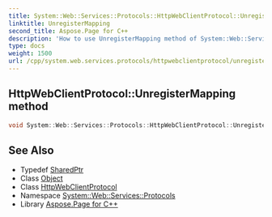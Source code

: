 ```yaml
---
title: System::Web::Services::Protocols::HttpWebClientProtocol::UnregisterMapping method
linktitle: UnregisterMapping
second_title: Aspose.Page for C++
description: 'How to use UnregisterMapping method of System::Web::Services::Protocols::HttpWebClientProtocol class in C++.'
type: docs
weight: 1500
url: /cpp/system.web.services.protocols/httpwebclientprotocol/unregistermapping/
---
```

## HttpWebClientProtocol::UnregisterMapping method




```cpp
void System::Web::Services::Protocols::HttpWebClientProtocol::UnregisterMapping(System::SharedPtr<Object> userState)
```

## See Also

* Typedef [SharedPtr](../../../system/sharedptr/)
* Class [Object](../../../system/object/)
* Class [HttpWebClientProtocol](../)
* Namespace [System::Web::Services::Protocols](../../)
* Library [Aspose.Page for C++](../../../)

